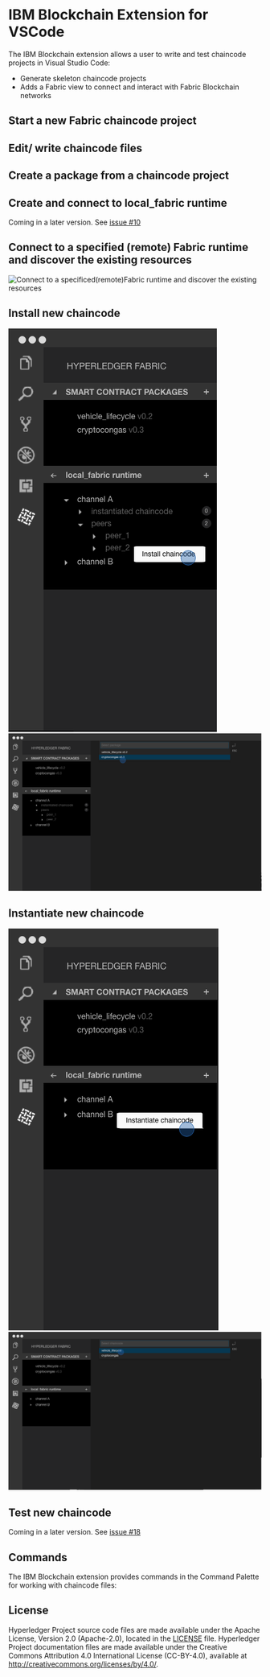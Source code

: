 # IBM Blockchain Extension for VSCode
<!---Installing instructions
--->
<!---Short description of what the extension allows the user to do and key features in bullet points below 
--->
The IBM Blockchain extension allows a user to write and test chaincode projects in Visual Studio Code:
* Generate skeleton chaincode projects
* Adds a Fabric view to connect and interact with Fabric Blockchain networks

<!---Things you can do in the Explorer view once the extension is installed
--->
## Start a new Fabric chaincode project
<!---Short explanation with code-blocks
--->
<!---Video of prototype click-through 
--->
<!---Link to docs with further instructions
--->
## Edit/ write chaincode files
<!---Short explanation with code-blocks
--->
<!---Screenshot of UI/Video of prototype click-through 
--->
<!---Link to docs with further instructions
--->
## Create a package from a chaincode project
<!---Short explanation with code-blocks
--->
<!---Screenshot of UI/Video of prototype click-through 
--->
<!---Link to docs with further instructions
--->

<!---Things you can do in the Fabric view once the extension is installed
--->
<!---Introduction to Fabric view
--->
## Create and connect to local_fabric runtime
Coming in a later version. See [issue #10](https://github.ibm.com/IBM-Blockchain/fabric-vscode-extension/issues/10) 
<!---Short explanation with code-blocks
--->
<!---Screenshot of UI/Video of prototype click-through 
--->
<!---Link to docs with further instructions
--->
## Connect to a specified (remote) Fabric runtime and discover the existing resources
<!---Short explanation with code-blocks
--->
![Connect to a specificed(remote)Fabric runtime and discover the existing resources](https://github.com/simran-sohanpal/fabric-vscode-extension/blob/master/resources.png "Connect to the network and discover the existing resources")
<!---Link to docs with further instructions
--->
## Install new chaincode
<!---Short explanation with code-blocks
--->
![Install new chaincode](https://github.com/simran-sohanpal/fabric-vscode-extension/blob/master/install%20chaincode%201.png "Install new chaincode")
![Install new chaincode](https://github.com/simran-sohanpal/fabric-vscode-extension/blob/master/install%20chaincode%202.png "Install new chaincode")
<!---Link to docs with further instructions
--->
## Instantiate new chaincode
<!---Short explanation with code-blocks
--->
![Instantiate new chaincode](https://github.com/simran-sohanpal/fabric-vscode-extension/blob/master/instantiate%20chaincode%201.png "Instantiate new chaincode")
![Instantiate new chaincode](https://github.com/simran-sohanpal/fabric-vscode-extension/blob/master/instantiate%20chaincode%202.png "Instantiate new chaincode")
<!---Link to docs with further instructions
--->
## Test new chaincode
<!---Short explanation with code-blocks
--->
<!---Screenshot of UI/Video of prototype click-through 
--->
Coming in a later version. See [issue #18](https://github.ibm.com/IBM-Blockchain/fabric-vscode-extension/issues/18)
<!---Link to docs with further instructions
--->
## Commands
The IBM Blockchain extension provides commands in the Command Palette for working with chaincode files:
<!---Table of commands with columns: 'command' and 'description'
--->
## License <a name="license"></a>
Hyperledger Project source code files are made available under the Apache License, Version 2.0 (Apache-2.0), located in the [LICENSE](LICENSE) file. Hyperledger Project documentation files are made available under the Creative Commons Attribution 4.0 International License (CC-BY-4.0), available at http://creativecommons.org/licenses/by/4.0/.
